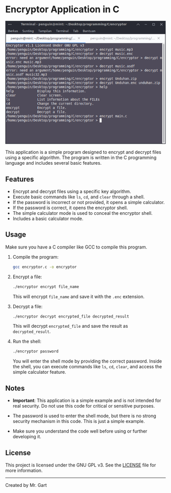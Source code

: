 # Encryptor Application in C

![Screenshot](screenshot.png)

This application is a simple program designed to encrypt and decrypt files using a specific algorithm. The program is written in the C programming language and includes several basic features.

## Features

- Encrypt and decrypt files using a specific key algorithm.
- Execute basic commands like `ls`, `cd`, and `clear` through a shell.
- If the password is incorrect or not provided, it opens a simple calculator.
- If the password is correct, it opens the encryptor shell.
- The simple calculator mode is used to conceal the encryptor shell.
- Includes a basic calculator mode.

## Usage

Make sure you have a C compiler like GCC to compile this program.

1. Compile the program:

    ```bash
    gcc encryptor.c -o encryptor
    ```

2. Encrypt a file:

    ```bash
    ./encryptor encrypt file_name
    ```

   This will encrypt `file_name` and save it with the `.enc` extension.

3. Decrypt a file:

    ```bash
    ./encryptor decrypt encrypted_file decrypted_result
    ```

   This will decrypt `encrypted_file` and save the result as `decrypted_result`.

4. Run the shell:

    ```bash
    ./encryptor password
    ```

   You will enter the shell mode by providing the correct password. Inside the shell, you can execute commands like `ls`, `cd`, `clear`, and access the simple calculator feature.

## Notes

- **Important**: This application is a simple example and is not intended for real security. Do not use this code for critical or sensitive purposes.

- The password is used to enter the shell mode, but there is no strong security mechanism in this code. This is just a simple example.

- Make sure you understand the code well before using or further developing it.

## License

This project is licensed under the GNU GPL v3. See the [LICENSE](LICENSE) file for more information.

---

Created by Mr. Gart
